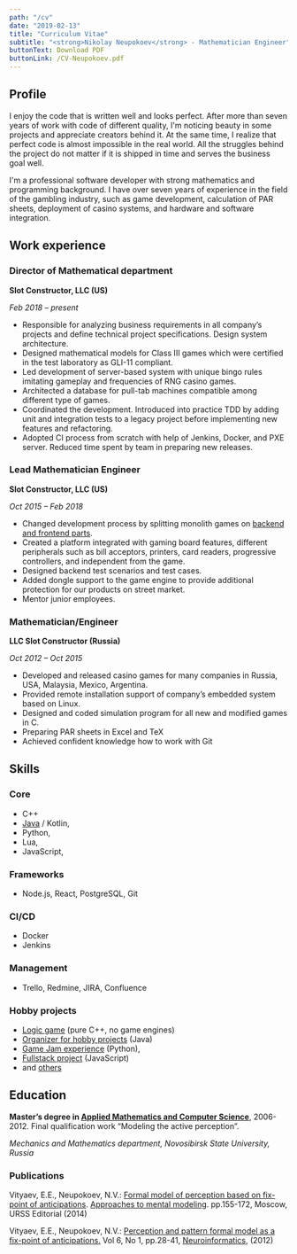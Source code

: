 ```yaml
---
path: "/cv"
date: "2019-02-13"
title: "Curriculum Vitae"
subtitle: "<strong>Nikolay Neupokoev</strong> - Mathematician Engineer"
buttonText: Download PDF
buttonLink: /CV-Neupokoev.pdf
---
```


## Profile

I enjoy the code that is written well and looks perfect.
After more than seven years of work with code of different quality, I'm noticing beauty in some projects and appreciate creators behind it.
At the same time, I realize that perfect code is almost impossible in the real world.
All the struggles behind the project do not matter if it is shipped in time and serves the business goal well.

I'm a professional software developer with strong mathematics and 
programming background. I have over seven years of experience in the field 
of the gambling industry, such as game development, calculation of PAR 
sheets, deployment of casino systems, and hardware and software 
integration.


## Work experience

### Director of Mathematical department

**Slot Constructor, LLC (US)**

_Feb 2018 – present_

- Responsible for analyzing business requirements in all company’s projects and define technical project specifications. Design system architecture.
- Designed mathematical models for Class III games which were certified in the test laboratory as GLI-11 compliant.
- Led development of server-based system with unique bingo rules imitating gameplay and frequencies of RNG casino games.
- Architected a database for pull-tab machines compatible among different type of games.
- Coordinated the development. Introduced into practice TDD by adding unit and integration tests to a legacy project before implementing new features and refactoring.
- Adopted CI process from scratch with help of Jenkins, Docker, and PXE server. Reduced time spent by team in preparing new releases.

### Lead Mathematician Engineer

**Slot Constructor, LLC (US)**

_Oct 2015 – Feb 2018_

- Changed development process by splitting monolith games on [backend and frontend parts](/projects/postcatolyptica).
- Created a platform integrated with gaming board features, different peripherals such as bill acceptors, printers, card readers, progressive controllers, and independent from the game.
- Designed backend test scenarios and test cases.
- Added dongle support to the game engine to provide additional protection for our products on street market.
- Mentor junior employees.

### Mathematician/Engineer

**LLC Slot Constructor (Russia)**

_Oct 2012 – Oct 2015_

- Developed and released casino games for many companies in Russia, USA, Malaysia, Mexico, Argentina.
- Provided remote installation support of company’s embedded system based on Linux.
- Designed and coded simulation program for all new and modified games in C.
- Preparing PAR sheets in Excel and TeX
- Achieved confident knowledge how to work with Git

## Skills

### Core

- C++
- [Java](/gamedev/java) / Kotlin,
- Python,
- Lua,
- JavaScript,

### Frameworks

- Node.js, React, PostgreSQL, Git

### CI/CD

- Docker
- Jenkins

### Management

- Trello, Redmine, JIRA, Confluence

### Hobby projects

- [Logic game](/gamedev/overload-game) (pure C++, no game engines)
- [Organizer for hobby projects](/projects/pet-project-navigator) (Java)
- [Game Jam experience](/gamedev/pyroguelike) (Python),
- [Fullstack project](/projects/postcatolyptica) (JavaScript)
- and [others](/projects)

## Education

**Master’s degree in [Applied Mathematics and Computer Science](/science)**, 2006-2012.
Final qualification work “Modeling the active perception”.

_Mechanics and Mathematics department, Novosibirsk State University, Russia_

### Publications

Vityaev, E.E., Neupokoev, N.V.: [Formal model of perception based on fix-point of anticipations](http://www.math.nsc.ru/AP/ScientificDiscovery/PDF/model_of_perception_sbornik.pdf). [Approaches to mental modeling](http://urss.ru/cgi-bin/db.pl?lang=en&blang=en&page=Book&id=257246). pp.155-172, Moscow, URSS Editorial (2014)

Vityaev, E.E., Neupokoev, N.V.: [Perception and pattern formal model as a fix-point of anticipations.](http://www.niisi.ru/iont/ni/Journal/V6/N1/VityaevNeupokoev_A.pdf) Vol 6, No 1, pp.28-41, [Neuroinformatics](https://www.niisi.ru/iont/ni/Journal/),  (2012)